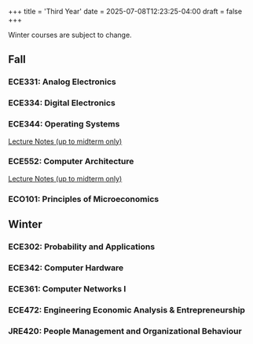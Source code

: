 +++
title = 'Third Year'
date = 2025-07-08T12:23:25-04:00
draft = false
+++

Winter courses are subject to change.

##  Fall

### ECE331: Analog Electronics

### ECE334: Digital Electronics

### ECE344: Operating Systems
[Lecture Notes (up to midterm only)](/files/thirdyear/ece344.pdf)

### ECE552: Computer Architecture
[Lecture Notes (up to midterm only)](/files/thirdyear/ece552.pdf)

### ECO101: Principles of Microeconomics

## Winter

### ECE302: Probability and Applications

### ECE342: Computer Hardware

### ECE361: Computer Networks I

### ECE472: Engineering Economic Analysis & Entrepreneurship

### JRE420: People Management and Organizational Behaviour
